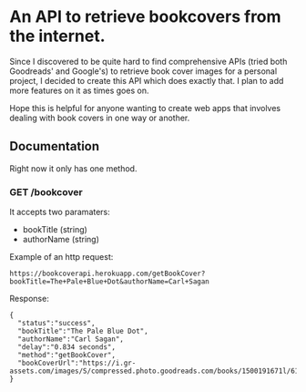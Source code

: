 # An API to retrieve bookcovers from the internet.

Since I discovered to be quite hard to find comprehensive APIs (tried both Goodreads' and Google's) to retrieve book cover images for a personal project, I decided to create this API which does exactly that. I plan to add more features on it as times goes on.

Hope this is helpful for anyone wanting to create web apps that involves dealing with book covers in one way or another.

## Documentation

Right now it only has one method.

### GET /bookcover

It accepts two paramaters:

- bookTitle (string)
- authorName (string)

Example of an http request:

`https://bookcoverapi.herokuapp.com/getBookCover?bookTitle=The+Pale+Blue+Dot&authorName=Carl+Sagan`

Response:

```
{
  "status":"success",
  "bookTitle":"The Pale Blue Dot",
  "authorName":"Carl Sagan",
  "delay":"0.834 seconds",
  "method":"getBookCover",
  "bookCoverUrl":"https://i.gr-assets.com/images/S/compressed.photo.goodreads.com/books/1500191671l/61663._SY475_.jpg"
}
```
